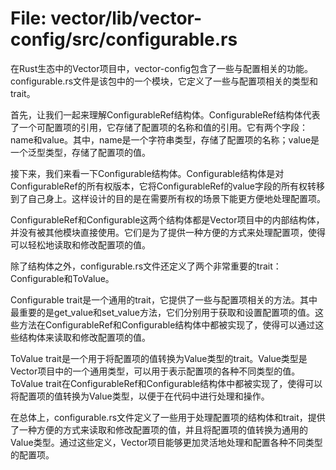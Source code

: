 # File: vector/lib/vector-config/src/configurable.rs

在Rust生态中的Vector项目中，vector-config包含了一些与配置相关的功能。configurable.rs文件是该包中的一个模块，它定义了一些与配置项相关的类型和trait。

首先，让我们一起来理解ConfigurableRef结构体。ConfigurableRef结构体代表了一个可配置项的引用，它存储了配置项的名称和值的引用。它有两个字段：name和value。其中，name是一个字符串类型，存储了配置项的名称；value是一个泛型类型，存储了配置项的值。

接下来，我们来看一下Configurable结构体。Configurable结构体是对ConfigurableRef的所有权版本，它将ConfigurableRef的value字段的所有权转移到了自己身上。这样设计的目的是在需要所有权的场景下能更方便地处理配置项。

ConfigurableRef和Configurable这两个结构体都是Vector项目中的内部结构体，并没有被其他模块直接使用。它们是为了提供一种方便的方式来处理配置项，使得可以轻松地读取和修改配置项的值。

除了结构体之外，configurable.rs文件还定义了两个非常重要的trait：Configurable和ToValue。

Configurable trait是一个通用的trait，它提供了一些与配置项相关的方法。其中最重要的是get_value和set_value方法，它们分别用于获取和设置配置项的值。这些方法在ConfigurableRef和Configurable结构体中都被实现了，使得可以通过这些结构体来读取和修改配置项的值。

ToValue trait是一个用于将配置项的值转换为Value类型的trait。Value类型是Vector项目中的一个通用类型，可以用于表示配置项的各种不同类型的值。ToValue trait在ConfigurableRef和Configurable结构体中都被实现了，使得可以将配置项的值转换为Value类型，以便于在代码中进行处理和操作。

在总体上，configurable.rs文件定义了一些用于处理配置项的结构体和trait，提供了一种方便的方式来读取和修改配置项的值，并且将配置项的值转换为通用的Value类型。通过这些定义，Vector项目能够更加灵活地处理和配置各种不同类型的配置项。


